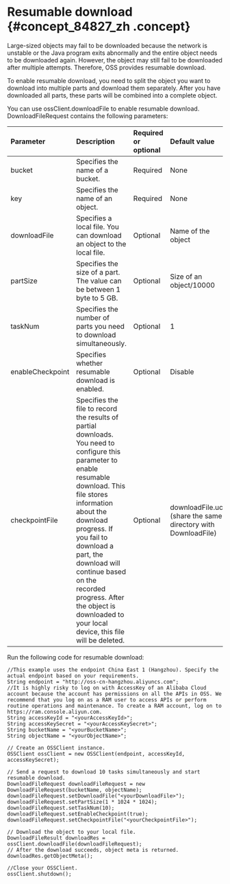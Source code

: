 # Resumable download {#concept_84827_zh .concept}

Large-sized objects may fail to be downloaded because the network is unstable or the Java program exits abnormally and the entire object needs to be downloaded again. However, the object may still fail to be downloaded after multiple attempts. Therefore, OSS provides resumable download.

To enable resumable download, you need to split the object you want to download into multiple parts and download them separately. After you have downloaded all parts, these parts will be combined into a complete object.

You can use ossClient.downloadFile to enable resumable download. DownloadFileRequest contains the following parameters:

|Parameter|Description|Required or optional|Default value|Configuration methods|
|:--------|:----------|:-------------------|:------------|:--------------------|
|bucket|Specifies the name of a bucket.|Required|None|Constructor|
|key|Specifies the name of an object.|Required|None|Constructor|
|downloadFile|Specifies a local file. You can download an object to the local file.|Optional|Name of the object|Constructor or setDownloadFile|
|partSize|Specifies the size of a part. The value can be between 1 byte to 5 GB.|Optional|Size of an object/10000|setPartSize|
|taskNum|Specifies the number of parts you need to download simultaneously.|Optional|1|setTaskNum|
|enableCheckpoint|Specifies whether resumable download is enabled.|Optional|Disable|setEnableCheckpoint|
|checkpointFile|Specifies the file to record the results of partial downloads. You need to configure this parameter to enable resumable download. This file stores information about the download progress. If you fail to download a part, the download will continue based on the recorded progress. After the object is downloaded to your local device, this file will be deleted.|Optional|downloadFile.ucp \(share the same directory with DownloadFile\)|setCheckpointFile|

Run the following code for resumable download:

```language-java
//This example uses the endpoint China East 1 (Hangzhou). Specify the actual endpoint based on your requirements.
String endpoint = "http://oss-cn-hangzhou.aliyuncs.com";
//It is highly risky to log on with AccessKey of an Alibaba Cloud account because the account has permissions on all the APIs in OSS. We recommend that you log on as a RAM user to access APIs or perform routine operations and maintenance. To create a RAM account, log on to https://ram.console.aliyun.com.
String accessKeyId = "<yourAccessKeyId>";
String accessKeySecret = "<yourAccessKeySecret>";
String bucketName = "<yourBucketName>";
String objectName = "<yourObjectName>";

// Create an OSSClient instance.
OSSClient ossClient = new OSSClient(endpoint, accessKeyId, accessKeySecret);

// Send a request to download 10 tasks simultaneously and start resumable download.
DownloadFileRequest downloadFileRequest = new DownloadFileRequest(bucketName, objectName);
downloadFileRequest.setDownloadFile("<yourDownloadFile>");
downloadFileRequest.setPartSize(1 * 1024 * 1024);
downloadFileRequest.setTaskNum(10);
downloadFileRequest.setEnableCheckpoint(true);
downloadFileRequest.setCheckpointFile("<yourCheckpointFile>");

// Download the object to your local file.
DownloadFileResult downloadRes = ossClient.downloadFile(downloadFileRequest);
// After the download succeeds, object meta is returned.
downloadRes.getObjectMeta();

//Close your OSSClient.
ossClient.shutdown();

```

